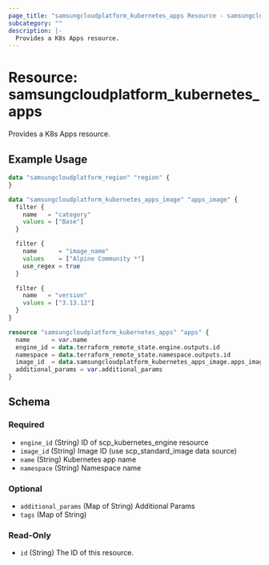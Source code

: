 ```yaml
---
page_title: "samsungcloudplatform_kubernetes_apps Resource - samsungcloudplatform"
subcategory: ""
description: |-
  Provides a K8s Apps resource.
---
```


# Resource: samsungcloudplatform_kubernetes_apps

Provides a K8s Apps resource.


## Example Usage

```terraform
data "samsungcloudplatform_region" "region" {
}

data "samsungcloudplatform_kubernetes_apps_image" "apps_image" {
  filter {
    name   = "category"
    values = ["Base"]
  }

  filter {
    name      = "image_name"
    values    = ["Alpine Community *"]
    use_regex = true
  }

  filter {
    name   = "version"
    values = ["3.13.12"]
  }
}

resource "samsungcloudplatform_kubernetes_apps" "apps" {
  name      = var.name
  engine_id = data.terraform_remote_state.engine.outputs.id
  namespace = data.terraform_remote_state.namespace.outputs.id
  image_id  = data.samsungcloudplatform_kubernetes_apps_image.apps_image.id
  additional_params = var.additional_params
}
```

<!-- schema generated by tfplugindocs -->
## Schema

### Required

- `engine_id` (String) ID of scp_kubernetes_engine resource
- `image_id` (String) Image ID (use scp_standard_image data source)
- `name` (String) Kubernetes app name
- `namespace` (String) Namespace name

### Optional

- `additional_params` (Map of String) Additional Params
- `tags` (Map of String)

### Read-Only

- `id` (String) The ID of this resource.


